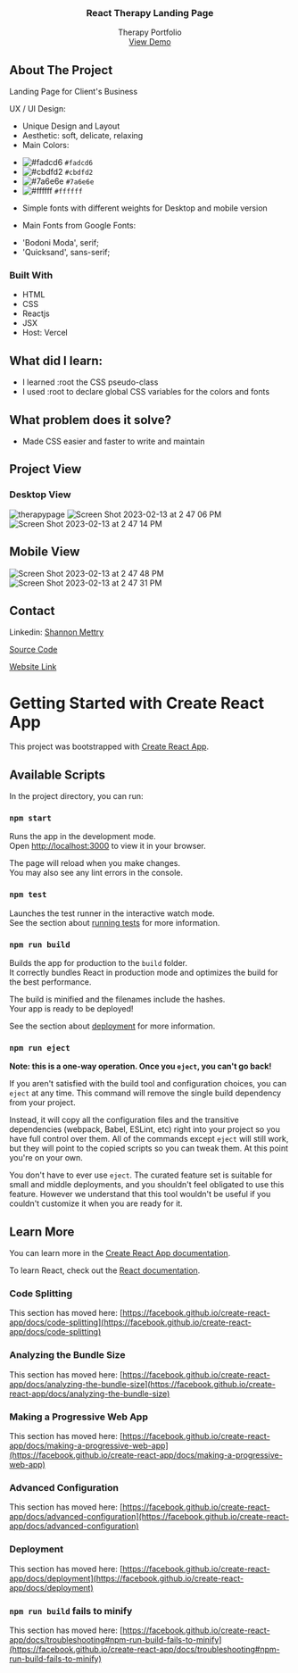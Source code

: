 
<!-- PROJECT-->
<br />
<div align="center">
  <a href="https://belen-dominguez.vercel.app/"  target="_blank">
  </a>

  <h3 align="center">React Therapy Landing Page</h3>

  <p align="center">
    Therapy Portfolio
    <br />
    <a href="https://belen-dominguez.vercel.app/"  target="_blank">View Demo</a>
  </p>
</div>

<!-- ABOUT THE PROJECT -->
## About The Project
Landing Page for Client's Business

UX / UI Design:
* Unique Design and Layout
* Aesthetic: soft, delicate, relaxing
* Main Colors: 
- ![#fadcd6](https://placehold.co/15x15/fadcd6/fadcd6.png) `#fadcd6`
- ![#cbdfd2](https://placehold.co/15x15/cbdfd2/cbdfd2.png) `#cbdfd2`
- ![#7a6e6e](https://placehold.co/15x15/7a6e6e/7a6e6e.png) `#7a6e6e`
- ![#ffffff](https://placehold.co/15x15/ffffff/ffffff.png) `#ffffff`
* Simple fonts with different weights for Desktop and mobile version

* Main Fonts from Google Fonts: 
-  'Bodoni Moda', serif;
-  'Quicksand', sans-serif;



### Built With

* HTML
* CSS
* Reactjs
* JSX
* Host: Vercel

## What did I learn:
* I learned :root the CSS pseudo-class
* I used :root to declare global CSS variables for the colors and fonts

## What problem does it solve?
* Made CSS easier and faster to write and maintain



<!-- Project View -->
## Project View
<h3>Desktop View</h3>

![therapypage](https://user-images.githubusercontent.com/61018008/218473746-0975bc12-6a72-4455-8077-f85befdc179f.png)
![Screen Shot 2023-02-13 at 2 47 06 PM](https://user-images.githubusercontent.com/61018008/218475195-13bfc14a-8c32-44e9-833d-04dd6342b00f.png)
![Screen Shot 2023-02-13 at 2 47 14 PM](https://user-images.githubusercontent.com/61018008/218475198-8655a91e-91d0-404c-b1a2-eb1287314c50.png)

## Mobile View
![Screen Shot 2023-02-13 at 2 47 48 PM](https://user-images.githubusercontent.com/61018008/218474981-ebc386de-e3fa-456d-b81d-e5e2af275745.png)
![Screen Shot 2023-02-13 at 2 47 31 PM](https://user-images.githubusercontent.com/61018008/218475005-7daba210-68d1-4670-9854-f63f51d85ec3.png)


<!-- CONTACT -->
## Contact

Linkedin: <a href="https://www.linkedin.com/in/shannon-mettry/"  target="_blank">Shannon Mettry</a>

<a href="https://github.com/ShannonIanthe/Belen_Website_Therapy"  target="_blank"> Source Code </a>

<a href="https://belen-dominguez.vercel.app/"  target="_blank">Website Link</a>














# Getting Started with Create React App

This project was bootstrapped with [Create React App](https://github.com/facebook/create-react-app).

## Available Scripts

In the project directory, you can run:

### `npm start`

Runs the app in the development mode.\
Open [http://localhost:3000](http://localhost:3000) to view it in your browser.

The page will reload when you make changes.\
You may also see any lint errors in the console.

### `npm test`

Launches the test runner in the interactive watch mode.\
See the section about [running tests](https://facebook.github.io/create-react-app/docs/running-tests) for more information.

### `npm run build`

Builds the app for production to the `build` folder.\
It correctly bundles React in production mode and optimizes the build for the best performance.

The build is minified and the filenames include the hashes.\
Your app is ready to be deployed!

See the section about [deployment](https://facebook.github.io/create-react-app/docs/deployment) for more information.

### `npm run eject`

**Note: this is a one-way operation. Once you `eject`, you can't go back!**

If you aren't satisfied with the build tool and configuration choices, you can `eject` at any time. This command will remove the single build dependency from your project.

Instead, it will copy all the configuration files and the transitive dependencies (webpack, Babel, ESLint, etc) right into your project so you have full control over them. All of the commands except `eject` will still work, but they will point to the copied scripts so you can tweak them. At this point you're on your own.

You don't have to ever use `eject`. The curated feature set is suitable for small and middle deployments, and you shouldn't feel obligated to use this feature. However we understand that this tool wouldn't be useful if you couldn't customize it when you are ready for it.

## Learn More

You can learn more in the [Create React App documentation](https://facebook.github.io/create-react-app/docs/getting-started).

To learn React, check out the [React documentation](https://reactjs.org/).

### Code Splitting

This section has moved here: [https://facebook.github.io/create-react-app/docs/code-splitting](https://facebook.github.io/create-react-app/docs/code-splitting)

### Analyzing the Bundle Size

This section has moved here: [https://facebook.github.io/create-react-app/docs/analyzing-the-bundle-size](https://facebook.github.io/create-react-app/docs/analyzing-the-bundle-size)

### Making a Progressive Web App

This section has moved here: [https://facebook.github.io/create-react-app/docs/making-a-progressive-web-app](https://facebook.github.io/create-react-app/docs/making-a-progressive-web-app)

### Advanced Configuration

This section has moved here: [https://facebook.github.io/create-react-app/docs/advanced-configuration](https://facebook.github.io/create-react-app/docs/advanced-configuration)

### Deployment

This section has moved here: [https://facebook.github.io/create-react-app/docs/deployment](https://facebook.github.io/create-react-app/docs/deployment)

### `npm run build` fails to minify

This section has moved here: [https://facebook.github.io/create-react-app/docs/troubleshooting#npm-run-build-fails-to-minify](https://facebook.github.io/create-react-app/docs/troubleshooting#npm-run-build-fails-to-minify)

